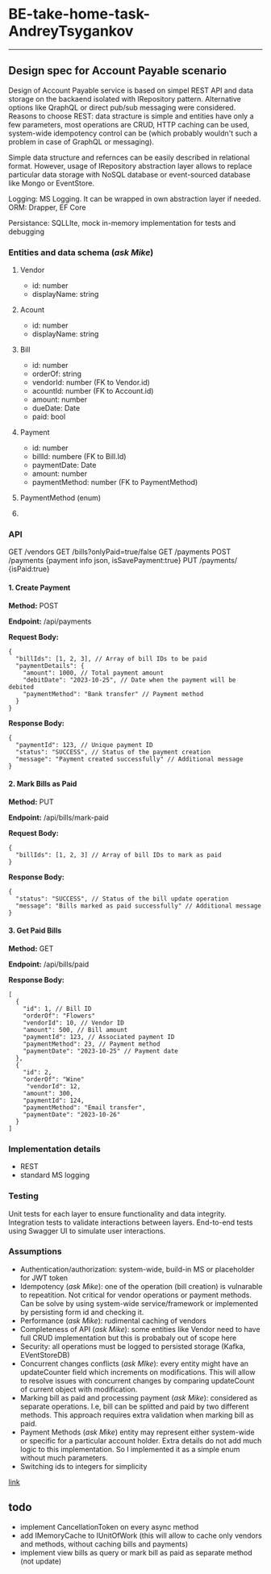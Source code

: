 # BE-take-home-task-AndreyTsygankov
---

## Design spec for Account Payable scenario

Design of Account Payable service is based on simpel REST API and data storage on the backaend isolated with IRepository pattern. 
Alternative options like QraphQL or direct pub/sub messaging were considered. Reasons to choose REST: data stracture is simple and entities have only a few parameters, most operations are CRUD, HTTP caching can be used, system-wide idempotency control can be (which probably wouldn't such a problem in case of GraphQL or messaging). 

Simple data structure and refernces can be easily described in relational format.  However, usage of IRepository abstraction layer allows to replace particular data storage with NoSQL database or event-sourced database like Mongo or EventStore.

Logging: MS Logging. It can be wrapped in own abstraction layer if needed. 
ORM: Drapper, EF Core

Persistance: SQLLIte, mock in-memory implementation for tests and debugging


### Entities and data schema (*ask Mike*)
1. Vendor 
   - id: number
   - displayName: string
2. Acount 
   - id: number
   - displayName: string
3. Bill
    - id: number
    - orderOf: string
    - vendorId: number (FK to Vendor.id)
    - acountId: number (FK to Account.id)
    - amount: number
    - dueDate: Date
    - paid: bool
4. Payment 
   - id: number 
   - billId: numbere (FK to Bill.Id)
   - paymentDate: Date
   - amount: number
   - paymentMethod: number (FK to PaymentMethod)

5. PaymentMethod (enum)
6. 




### API

GET /vendors
GET /bills?onlyPaid=true/false
GET /payments
POST /payments 
{payment info json, isSavePayment:true}
PUT /payments/<id> {isPaid:true}


#### 1. Create Payment
**Method:** POST

**Endpoint:** /api/payments

**Request Body:**
```
{
  "billIds": [1, 2, 3], // Array of bill IDs to be paid
  "paymentDetails": {
    "amount": 1000, // Total payment amount
    "debitDate": "2023-10-25", // Date when the payment will be debited
    "paymentMethod": "Bank transfer" // Payment method
  }
}
```
**Response Body:**
```
{
  "paymentId": 123, // Unique payment ID
  "status": "SUCCESS", // Status of the payment creation
  "message": "Payment created successfully" // Additional message
}
```
#### 2. Mark Bills as Paid
**Method:** PUT

**Endpoint:** /api/bills/mark-paid

**Request Body:**

```
{
  "billIds": [1, 2, 3] // Array of bill IDs to mark as paid
}
```

**Response Body:**

```
{
  "status": "SUCCESS", // Status of the bill update operation
  "message": "Bills marked as paid successfully" // Additional message
}
```

#### 3. Get Paid Bills
**Method:** GET

**Endpoint:** /api/bills/paid

**Response Body:**


```
[
  {
    "id": 1, // Bill ID
    "orderOf": "Flowers"
    "vendorId": 10, // Vendor ID
    "amount": 500, // Bill amount
    "paymentId": 123, // Associated payment ID
    "paymentMethod": 23, // Payment method
    "paymentDate": "2023-10-25" // Payment date
  },
  {
    "id": 2,
    "orderOf": "Wine"
     "vendorId": 12,
    "amount": 300,
    "paymentId": 124,
    "paymentMethod": "Email transfer",
    "paymentDate": "2023-10-26"
  }
]
```







### Implementation details

- REST 
- standard MS logging

### Testing

Unit tests for each layer to ensure functionality and data integrity.
Integration tests to validate interactions between layers.
End-to-end tests using Swagger UI to simulate user interactions.


### Assumptions
- Authentication/authorization: system-wide, build-in MS or placeholder for JWT token 
- Idempotency (*ask Mike*): one of the operation (bill creation) is vulnarable to repeatition. Not critical for vendor operations or payment methods. Can be solve by using system-wide service/framework or implemented by persisting form id and checking it.
- Performance (*ask Mike*): rudimental caching of vendors
- Completeness of API (*ask Mike*): some entities like Vendor need to have full CRUD implementation but this is probabaly out of scope here
- Security: all operations must be logged to persisted storage (Kafka, EVentStoreDB)
- Concurrent changes conflicts (*ask MIke*): every entity might have an updateCounter field which increments on modifications. This will allow to resolve issues with concurrent changes by comparing updateCount of current object with modification. 
- Marking bill as paid and processing payment (*ask Mike*): considered as separate operations. I.e, bill can be splitted and paid by two different methods. This approach requires extra validation when marking bill as paid.
- Payment Methods (*ask Mike*) entity may represent either system-wide  or specific for a particular account holder. Extra details do not add much logic to this implementation. So I implemented it as a simple enum without much parameters.
- Switching ids to integers for simplicity

[link](https://github.com/plootoinc/BE-take-home-task-AndreyTsygankov/)


## todo

- implement CancellationToken on every async method
- add  IMemoryCache to IUnitOfWork (this will allow to cache only vendors and methods, without caching bills and payments)
- implement view bills as query or mark bill as paid as separate method (not update)